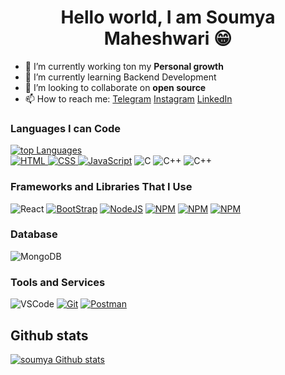 <h1 align="center">Hello world, I am Soumya Maheshwari 😁</h1>


- 🔭 I’m currently working ton my <b>Personal growth</b>
- 🌱 I’m currently learning Backend Development
- 👯 I’m looking to collaborate on <b>open source</b>
- 📫 How to reach me: <a href="https://t.me/soumyamaheshwari_10">Telegram</a>  <a href="https://www.instagram.com/soumya__maheshwari/">Instagram</a>   <a href="https://www.linkedin.com/in/soumya-maheshwari-a4397a229/">LinkedIn
</a>  


###  Languages I can Code

 <p>
  <a href="https://github.com/soumya-maheshwari">
    <img title="🔥" alt="top Languages"
    src="https://github-readme-stats.vercel.app/api/top-langs/?username=soumya-maheshwari&layout=compact&theme=dark&bg_color=202124" />
    <br>
  <img alt="HTML" src="https://img.shields.io/badge/html5-%23E34F26.svg?style=for-the-badge&logo=html5&logoColor=white">
  <img alt="CSS" src="https://img.shields.io/badge/css3-%231572B6.svg?style=for-the-badge&logo=css3&logoColor=white">
  <img alt="JavaScript" src="https://img.shields.io/badge/javascript-%23323330.svg?style=for-the-badge&logo=javascript&logoColor=%23F7DF1E"></a>
  <img alt="C" src="https://img.shields.io/badge/C-00599C?style=for-the-badge&logo=c&logoColor=white">
  <img alt="C++" src="https://img.shields.io/badge/C++-0000AA?style=for-the-badge&logo=c%2B%2B&logoColor=white">
  <img alt="C++" src="https://img.shields.io/badge/python-00599C?style=for-the-badge&logo=python%2B%2B&logoColor=white">
</p>

 

###  Frameworks and Libraries That I Use


<p align="center>
  <a href="https://github.com/search?q=user%3Asoumya-maheshwari+is%3Arepo+language%3Ajavascript"><img alt="React" src="https://img.shields.io/badge/React-20232A?style=for-the-badge&logo=react&logoColor=61DAFB"></a>
    <a href="https://github.com/search?q=user%3Asoumya-maheshwari+is%3Arepo+language%3Acss"><img alt="BootStrap" src="https://img.shields.io/badge/Bootstrap-563D7C?style=for-the-badge&logo=bootstrap&logoColor=white"></a>
    <a href="https://github.com/search?q=user%3Asoumya-maheshwari+is%3Arepo+language%3Ajavascript"><img alt="NodeJS" src="https://img.shields.io/badge/node.js-6DA55F?style=for-the-badge&logo=node.js&logoColor=white"></a>
    <a href="https://github.com/search?q=user%3Asoumya-maheshwari+is%3Arepo+language%3Ajavascript"><img alt="NPM" src="https://img.shields.io/badge/NPM-%23000000.svg?style=for-the-badge&logo=npm&logoColor=white"></a>
    <a href="https://github.com/search?q=user%3Asoumya-maheshwari+is%3Arepo+language%3Ajavascript"><img alt="NPM" src="https://img.shields.io/badge/Express.js-000000?style=for-the-badge&logo=express&logoColor=white"></a>
  <a href="https://github.com/search?q=user%3Asoumya-maheshwari+is%3Arepo+language%3Ajavascript"><img alt="NPM" src="https://img.shields.io/badge/Mongoose-880000.svg?style=for-the-badge&logo=Mongoose&logoColor=white"></a>

    
</p>

### Database
<p align="center>
   <a href="https://github.com/soumya-maheshwari"><img alt="MongoDB" src="https://img.shields.io/badge/MongoDB-4EA94B?style=for-the-badge&logo=mongodb&logoColor=white"></a>
   </a>
</p>


### Tools and Services
<p align="center>
  <a href="https://github.com/soumya-maheshwari"><img alt="VSCode" src="https://img.shields.io/badge/Visual%20Studio%20Code-007ACC.svg?style=for-the-badge&logo=Visual-Studio-Code&logoColor=white"/>
  </a>
    <a href="https://github.com/soumya-maheshwari"><img alt="Git" src="https://img.shields.io/badge/Git-F05032.svg?style=for-the-badge&logo=Git&logoColor=white"></a>
    <a href="https://github.com/soumya-maheshwari"><img alt="Postman" src="https://img.shields.io/badge/Postman-FF6C37.svg?style=for-the-badge&logo=Postman&logoColor=white"></a>
   </a>
</p>

##  Github stats
<p>
  <a href="https://github.com/soumya-am">
  <img title="🔥" alt="soumya Github stats" src="https://github-readme-stats.vercel.app/api?username=soumya-maheshwari&show_icons=true&bg_color=202124&text_color=fcfcfa&title_color=ff8070&icon_color=ff8070"/>
  <br>
  
  </a>
</p>

